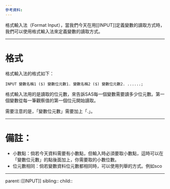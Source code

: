 ```yaml
---
參考資料:
---
```

格式輸入法（Format Input），當我們今天在用[[INPUT]]定義變數的讀取方式時，我們可以使用格式輸入法來定義變數的讀取方式。


- - -
# 格式
格式輸入法的格式如下：
```SAS
INPUT 變數名稱1 ($) 變數位元數1. 變數名稱2 ($) 變數位元數2. ......;
```
格式輸入法用的是讀取的位元數，來告訴SAS每一個變數需要讀多少位元數。第一個變數從每一筆觀察值的第一個位元開始讀取。

需要注意的是，「變數位元數」需要加上「.」。
- - -
# 備註：
- 小數點：倘若今天資料需要有小數點，但輸入時必須要取小數點，這時可以在「變數位元數」的點後面加上，你需要取的小數位數。
- 位元數相同：倘若變數資料位元數都相同時，可以使用列舉的方式。例如sco
- - -
parent::[[INPUT]]
sibling::
child::